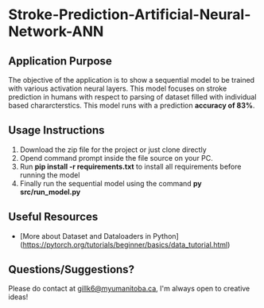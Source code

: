 # Stroke-Prediction-Artificial-Neural-Network-ANN

## Application Purpose    
The objective of the application is to show a sequential model to be trained with various activation neural layers. This model focuses on stroke prediction
in humans with respect to parsing of dataset filled with individual based chararcterstics. This model runs with a prediction **accuracy of 83%**.

## Usage Instructions  
1. Download the zip file for the project or just clone directly
2. Opend command prompt inside the file source on your PC.
3. Run **pip install -r requirements.txt** to install all requirements before running the model
4. Finally run the sequential model using the command **py src/run_model.py**

## Useful Resources
- [More about Dataset and Dataloaders in Python] (https://pytorch.org/tutorials/beginner/basics/data_tutorial.html)

## Questions/Suggestions?  
Please do contact at gillk6@myumanitoba.ca, I'm always open to creative ideas!
